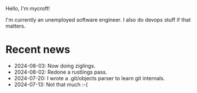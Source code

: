 Hello, I'm mycroft!

I'm currently an unemployed software engineer. I also do devops stuff if that matters.

# Recent news

- 2024-08-03: Now doing ziglings.
- 2024-08-02: Redone a rustlings pass.
- 2024-07-20: I wrote a .git/objects parser to learn git internals.
- 2024-07-13: Not that much :-(
